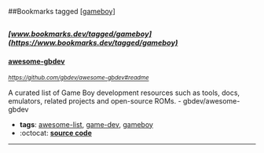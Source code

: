 ##Bookmarks tagged [[gameboy]](https://www.bookmarks.dev?q=[gameboy])

_<sup><sup>[www.bookmarks.dev/tagged/gameboy](https://www.bookmarks.dev/tagged/gameboy)</sup></sup>_
---
#### [awesome-gbdev](https://github.com/gbdev/awesome-gbdev#readme)
_<sup>https://github.com/gbdev/awesome-gbdev#readme</sup>_

A curated list of Game Boy development resources such as tools, docs, emulators, related projects and open-source ROMs. - gbdev/awesome-gbdev
* **tags**: [awesome-list](../tagged/awesome-list.md), [game-dev](../tagged/game-dev.md), [gameboy](../tagged/gameboy.md)
* :octocat: **[source code](https://github.com/gbdev/awesome-gbdev#readme)**
---
